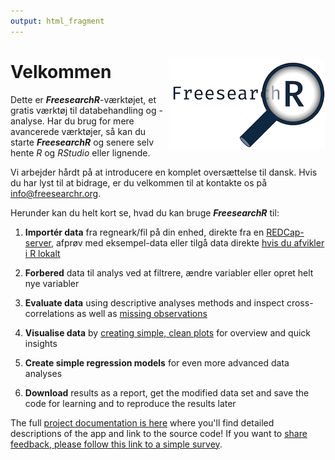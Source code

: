 ```yaml
---
output: html_fragment
---
```


# Velkommen <img src="FreesearchR-logo.png" style="float: right;"/>

Dette er ***FreesearchR***-værktøjet, et gratis værktøj til databehandling og -analyse. Har du brug for mere avancerede værktøjer, så kan du starte ***FreesearchR*** og senere selv hente *R* og *RStudio* eller lignende.

Vi arbejder hårdt på at introducere en komplet oversættelse til dansk. Hvis du har lyst til at bidrage, er du velkommen til at kontakte os på [info@freesearchr.org](mailto:info@freesearchr.org).

Herunder kan du helt kort se, hvad du kan bruge ***FreesearchR*** til:

1.  **Importér data** fra regneark/fil på din enhed, direkte fra en [REDCap-server](https://projectredcap.org/ "Læs mere of REDCap-værktøjet"), afprøv med eksempel-data eller tilgå data direkte [hvis du afvikler i R lokalt](https://agdamsbo.github.io/FreesearchR//#run-locally-on-your-own-machine "Læs mere om at køre FreesearchR på din egen maskine")

2.  **Forbered** data til analys ved at filtrere, ændre variabler eller opret helt nye variabler

3.  **Evaluate data** using descriptive analyses methods and inspect cross-correlations as well as [missing observations](https://agdamsbo.github.io/FreesearchR/articles/missingness.html "Read more about missing data")

4.  **Visualise data** by [creating simple, clean plots](https://agdamsbo.github.io/FreesearchR/articles/visuals.html "See available plot types") for overview and quick insights

5.  **Create simple regression models** for even more advanced data analyses

6.  **Download** results as a report, get the modified data set and save the code for learning and to reproduce the results later

The full [project documentation is here](https://agdamsbo.github.io/FreesearchR/) where you'll find detailed descriptions of the app and link to the source code! If you want to [share feedback, please follow this link to a simple survey](https://redcap.au.dk/surveys/?s=JPCLPTXYDKFA8DA8).
